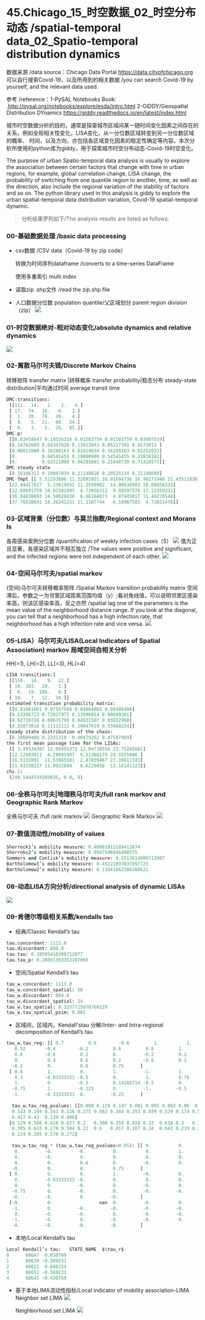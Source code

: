 # 45.Chicago_15_时空数据_02_时空分布动态 /spatial-temporal data_02_Spatio-temporal distribution dynamics
数据来源 /data source：Chicago Data Portal https://data.cityofchicago.org 可以自行搜索Covid-19，以及所用到的相关数据 /you can search Covid-19 by yourself, and the relevant data used.

参考 /reference：1-PySAL Notebooks Book: .http://pysal.org/notebooks/explore/esda/intro.html 
2-GIDDY/GeospatIal Distribution DYnamics https://giddy.readthedocs.io/en/latest/index.html

城市时空数据分析的目的，通常是探查城市区域间某一随时间变化因素之间存在的关系，例如全局相关性变化，LISA变化，从一分位数区域转变到另一分位数区域的概率、
时间，以及方向，亦包括各区域变化因素的稳定性确定等内容。本次分析所使用的python库为giddy，用于探索城市时空分布动态-Covid-19时空变化。

The purpose of urban Spatio-temporal data analysis is usually to explore the association between certain factors that change with time in urban regions, for example, global correlation change, LISA change, the probability of switching from one quantile region to another, time, as well as the direction, also include the regional variation of the stability of factors and so on. The python library used in this analysis is giddy to explore the urban spatial-temporal data distribution variation, Covid-19 spatial-temporal dynamic.

> 分析结果罗列如下/The analysis results are listed as follows:

### 00-基础数据处理 /basic data processing
* csv数据 /CSV data（Covid-19 by zip code）

  转换为时间序列dataframe /converts to a time-series DataFrame

  使用多重索引 multi index

* 读取zip .shp文件 /read the zip.shp file
* 人口数据分位数 population quantile/父区域划分 parent region division（zip）
![](https://github.com/richieBao/python-urbanPlanning/blob/master/images/45_01.jpg)

### 01-时空数据绝对-相对动态变化/absolute dynamics and relative dynamics
![](https://github.com/richieBao/python-urbanPlanning/blob/master/images/45_02.jpg)

### 02-离散马尔可夫链/Discrete Markov Chains
转移矩阵 transfer matrix |转移概率 transfer probability|稳态分布 steady-state distribution|平均通过时间  average transit time
```python
DMC-transitions:
 [[111.  14.   2.   2.   4.]
 [ 17.  74.  16.   6.   2.]
 [  1.  20.  78.  20.   4.]
 [  0.   5.  21.  60.  24.]
 [  0.   3.   5.  26.  85.]]
DMC-p:
 [[0.83458647 0.10526316 0.01503759 0.01503759 0.03007519]
 [0.14782609 0.64347826 0.13913043 0.05217391 0.0173913 ]
 [0.00813008 0.16260163 0.63414634 0.16260163 0.03252033]
 [0.         0.04545455 0.19090909 0.54545455 0.21818182]
 [0.         0.02521008 0.04201681 0.21848739 0.71428571]]
DMC-steady state
 [0.18106311 0.19097839 0.21140026 0.20515134 0.21140689]
DMC-fmpt [[ 5.52293606 11.32091921 16.01694736 16.98271948 21.43511836]
 [22.44417827  5.23619451 11.2558902  14.00636983 20.08856333]
 [32.08691759 10.91501993  4.73036312  9.88597376 17.22359321]
 [36.04830893 14.59026638  8.66164073  4.87445017 11.44276548]
 [37.76538691 16.26241251 11.1167744   6.18967583  4.73021478]]
```
 
 ### 03-区域背景（分位数）与莫兰指数/Regional context and Morans Is
 各周感染案例分位数 /quantification of weekly infection cases（5）
 ![](https://github.com/richieBao/python-urbanPlanning/blob/master/images/45_03.png)
 值为正且显著，各感染区域并不相互独立 /The values were positive and significant, and the infected regions were not independent of each other.
 ![](https://github.com/richieBao/python-urbanPlanning/blob/master/images/45_04.png)
 
### 04-空间马尔可夫/spatial markov
(空间)马尔可夫转移概率矩阵 /Spatial Markov transition probability matrix 
空间滞后，参数之一为邻里区域距离范围均值（y）;看对角线值，可以说明邻里区感染率高，则该区感染率高，反之亦然 /spatial lag one of the parameters is the mean value of the neighborhood distance range. If you look at the diagonal, you can tell that a neighborhood has a high infection rate, that neighborhood has a high infection rate and vice versa.
![](https://github.com/richieBao/python-urbanPlanning/blob/master/images/45_05.jpg)

### 05-LISA）马尔可夫/LISA(Local Indicators of Spatial Association) markov 局域空间自相关分析
HH(=1), LH(=2), LL(=3), HL(=4)
```python
LISA transitions:]
 [[150.  14.   9.  12.]
 [ 19. 103.  20.   1.]
 [  6.  19. 186.   8.]
 [ 10.   7.  12.  34.]]
estimated transition probability matrix:
 [[0.81081081 0.07567568 0.04864865 0.06486486]
 [0.13286713 0.72027972 0.13986014 0.00699301]
 [0.02739726 0.08675799 0.84931507 0.03652968]
 [0.15873016 0.11111111 0.19047619 0.53968254]]
steady state distribution of the chain:
 [0.28609488 0.2331318  0.40479362 0.07597969]
the first mean passage time for the LISAs:
 [[ 3.49534387 12.05055375 12.04738556 23.75265661]
 [12.12993911  4.28941907  9.51308179 28.5555686 ]
 [16.5132091  11.51665581  2.47039467 27.39611343]
 [11.93338217 11.0932899   8.6229458  13.16141123]]
chi-2:
 (248.5444534389835, 0.0, 9)
 ```
 
 ### 06-全秩马尔可夫|地理秩马尔可夫/full rank markov and Geographic Rank Markov
 全秩马尔可夫 /full rank markov
 ![](https://github.com/richieBao/python-urbanPlanning/blob/master/images/45_06.jpg)
 Geographic Rank Markov
  ![](https://github.com/richieBao/python-urbanPlanning/blob/master/images/45_07.jpg)
 
### 07-数值流动性/mobility of values
```python
Shorrock1’s mobility measure: 0.40061912189412874
Shorroks2’s mobility measure: 0.8947596046400575
Sommers and Conlisk’s mobility measure: 0.1512614999713907
Bartholomew1’s mobility measure: 0.45222897037897725
Bartholomew2’s mobility measure: 0.11041662306388621
```

### 08-动态LISA方向分析/directional analysis of dynamic LISAs
 ![](https://github.com/richieBao/python-urbanPlanning/blob/master/images/45_08.jpg)
 
### 09-肯德尔等级相关系数/kendalls tao
* 经典/Classic Kendall’s tau
```python
tau.concordant: 1113.0
tau.discordant: 894.0
tau.tau: 0.10585418308712077
tau.tau_p: 0.20891363352187065
```

* 空间/Spatial Kendall’s tau
```python
tau_w.concordant: 1113.0
tau_w.concordant_spatial: 50
tau_w.discordant: 894.0
tau_w.discordant_spatial: 24
tau_w.tau_spatial: 0.3337725078760129
tau_w.tau_spatial_psim: 0.001
```

* 区域间，区域内，Kendall'stau 分解/Inter- and Intra-regional decomposition of Kendall’s tau
```python
tau_w.tau_reg: [[ 0.7         0.6        -0.6         1.          1.          1.
   0.52       -0.4        -0.2         0.6         0.6         1.
   0.8        -0.6         0.2         0.         -0.2         0.2
   0.          0.4         0.6         0.2        -0.6         0.2
  -0.2         0.          0.6         0.75      ]
 [ 0.6         1.          0.          1.         -1.          1.
   0.3        -0.83333333 -0.5         0.          1.          0.75
   1.          0.         -0.5         0.14285714 -0.5         0.
  -0.75        1.         -0.125       0.         -1.         -0.5
  -1.         -0.33333333  0.         -0.25      ]
  
  tau_w.tau_reg_pvalues: [[0.088 0.129 0.147 0.001 0.095 0.092 0.06  0.068 0.302 0.285 0.274 0.011
  0.143 0.169 0.543 0.336 0.275 0.562 0.344 0.293 0.039 0.529 0.174 0.53
  0.417 0.43  0.139 0.006]
 [0.129 0.506 0.628 0.027 0.2   0.308 0.359 0.028 0.22  0.618 0.3   0.16
  0.305 0.633 0.279 0.504 0.22  0.6   0.017 0.107 0.34  0.642 0.219 0.275
  0.224 0.285 0.578 0.272]
  
  tau_w.tau_reg * (tau_w.tau_reg_pvalues<0.05): [[ 0.          0.         -0.          1.          0.          0.
   0.         -0.         -0.          0.          0.          1.
   0.         -0.          0.          0.         -0.          0.
   0.          0.          0.6         0.         -0.          0.
  -0.          0.          0.          0.75      ]
 [ 0.          0.          0.          1.         -0.          0.
   0.         -0.83333333 -0.          0.          0.          0.
   0.          0.         -0.          0.         -0.          0.
  -0.75        0.         -0.          0.         -0.         -0.
  -0.         -0.          0.         -0.        ]
 [-0.          0.                 nan  0.         -0.          0.
  -1.          0.         -0.         -0.         -0.         -0.
   0.         -0.         -0.          0.         -0.         -0.
  -1.         -0.          0.         -0.         -0.          0.
  -0.         -0.         -0.         -0.        ]
  ```
  
* 本地/Local Kendall’s tau
```python
Local Kendall’s tau:   STATE_NAME  $\tau_r$
0      60647  0.030769
1      60639 -0.569231
2      60622  0.046154
3      60651 -0.569231
4      60641 -0.430769
```

* 基于本地LIMA流动性指标/Local indicator of mobility association-LIMA
  Neighbor set LIMA
 ![](https://github.com/richieBao/python-urbanPlanning/blob/master/images/45_09.jpg)
 
  Neighborhood set LIMA
  ![](https://github.com/richieBao/python-urbanPlanning/blob/master/images/45_10.jpg)
